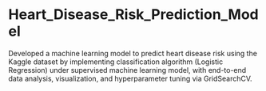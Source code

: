 # Heart_Disease_Risk_Prediction_Model
Developed a machine learning model to predict heart disease risk using the Kaggle dataset by implementing classification algorithm (Logistic Regression) under supervised machine learning model, with end-to-end data analysis, visualization, and hyperparameter tuning via GridSearchCV.
